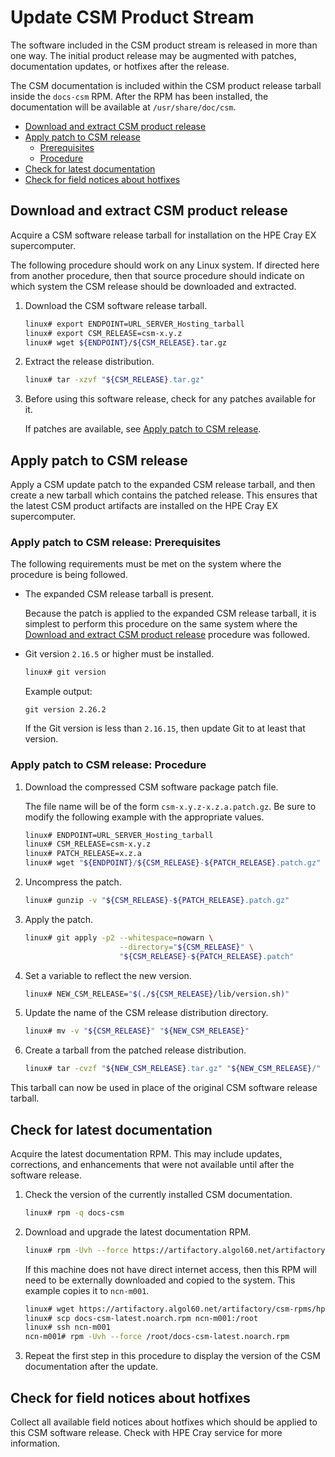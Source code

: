 # Update CSM Product Stream

The software included in the CSM product stream is released in more than one way. The initial product release may be augmented with patches, documentation updates, or
hotfixes after the release.

The CSM documentation is included within the CSM product release tarball inside the `docs-csm` RPM.
After the RPM has been installed, the documentation will be available at `/usr/share/doc/csm`.

- [Download and extract CSM product release](#download-and-extract-csm-product-release)
- [Apply patch to CSM release](#apply-patch-to-csm-release)
  - [Prerequisites](#apply-patch-to-csm-release-prerequisites)
  - [Procedure](#apply-patch-to-csm-release-procedure)
- [Check for latest documentation](#check-for-latest-documentation)
- [Check for field notices about hotfixes](#check-for-field-notices-about-hotfixes)

<a name="download-and-extract"></a>

## Download and extract CSM product release

Acquire a CSM software release tarball for installation on the HPE Cray EX supercomputer.

The following procedure should work on any Linux system. If directed here from another procedure, then that source procedure should indicate on which system the CSM release should
be downloaded and extracted.

1. Download the CSM software release tarball.

   ```bash
   linux# export ENDPOINT=URL_SERVER_Hosting_tarball
   linux# export CSM_RELEASE=csm-x.y.z
   linux# wget ${ENDPOINT}/${CSM_RELEASE}.tar.gz
   ```

1. Extract the release distribution.

   ```bash
   linux# tar -xzvf "${CSM_RELEASE}.tar.gz"
   ```

1. Before using this software release, check for any patches available for it.

   If patches are available, see [Apply patch to CSM release](#apply-patch-to-csm-release).

<a name="patch"></a>

## Apply patch to CSM release

Apply a CSM update patch to the expanded CSM release tarball, and then create a new tarball which contains the patched release.
This ensures that the latest CSM product artifacts are installed on the HPE Cray EX supercomputer.

### Apply patch to CSM release: Prerequisites

The following requirements must be met on the system where the procedure is being followed.

- The expanded CSM release tarball is present.

   Because the patch is applied to the expanded CSM release tarball, it is simplest to perform this
   procedure on the same system where the [Download and extract CSM product release](#download-and-extract-csm-product-release)
   procedure was followed.

- Git version `2.16.5` or higher must be installed.

   ```bash
   linux# git version
   ```

   Example output:

   ```text
   git version 2.26.2
   ```

   If the Git version is less than `2.16.15`, then update Git to at least that version.

### Apply patch to CSM release: Procedure

1. Download the compressed CSM software package patch file.

   The file name will be of the form `csm-x.y.z-x.z.a.patch.gz`.
   Be sure to modify the following example with the appropriate values.

   ```bash
   linux# ENDPOINT=URL_SERVER_Hosting_tarball
   linux# CSM_RELEASE=csm-x.y.z
   linux# PATCH_RELEASE=x.z.a
   linux# wget "${ENDPOINT}/${CSM_RELEASE}-${PATCH_RELEASE}.patch.gz"
   ```

1. Uncompress the patch.

   ```bash
   linux# gunzip -v "${CSM_RELEASE}-${PATCH_RELEASE}.patch.gz"
   ```

1. Apply the patch.

   ```bash
   linux# git apply -p2 --whitespace=nowarn \
                        --directory="${CSM_RELEASE}" \
                        "${CSM_RELEASE}-${PATCH_RELEASE}.patch"
   ```

1. Set a variable to reflect the new version.

   ```bash
   linux# NEW_CSM_RELEASE="$(./${CSM_RELEASE}/lib/version.sh)"
   ```

1. Update the name of the CSM release distribution directory.

   ```bash
   linux# mv -v "${CSM_RELEASE}" "${NEW_CSM_RELEASE}"
   ```

1. Create a tarball from the patched release distribution.

   ```bash
   linux# tar -cvzf "${NEW_CSM_RELEASE}.tar.gz" "${NEW_CSM_RELEASE}/"
   ```

This tarball can now be used in place of the original CSM software release tarball.

<a name="documentation"></a>

## Check for latest documentation

Acquire the latest documentation RPM. This may include updates, corrections, and enhancements that were not available until after the software release.

1. Check the version of the currently installed CSM documentation.

   ```bash
   linux# rpm -q docs-csm
   ```

1. Download and upgrade the latest documentation RPM.

   ```bash
   linux# rpm -Uvh --force https://artifactory.algol60.net/artifactory/csm-rpms/hpe/stable/sle-15sp2/docs-csm/1.2/noarch/docs-csm-latest.noarch.rpm
   ```

   If this machine does not have direct internet access, then this RPM will need to be externally downloaded and copied to the system. This example copies it to `ncn-m001`.

   ```bash
   linux# wget https://artifactory.algol60.net/artifactory/csm-rpms/hpe/stable/sle-15sp2/docs-csm/1.2/noarch/docs-csm-latest.noarch.rpm -O docs-csm-latest.noarch.rpm
   linux# scp docs-csm-latest.noarch.rpm ncn-m001:/root
   linux# ssh ncn-m001
   ncn-m001# rpm -Uvh --force /root/docs-csm-latest.noarch.rpm
   ```

1. Repeat the first step in this procedure to display the version of the CSM documentation after the update.

<a name="hotfixes"></a>

## Check for field notices about hotfixes

Collect all available field notices about hotfixes which should be applied to this CSM software release. Check with HPE Cray service for more information.
